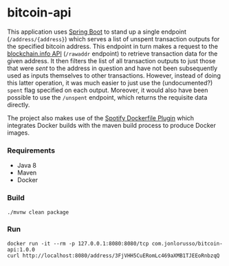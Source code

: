 # bitcoin-api

This application uses [Spring Boot](https://spring.io/projects/spring-boot) to stand up a single endpoint (`/address/{address}`) which serves a list of unspent transaction outputs for the specified bitcoin address.  This endpoint in turn makes a request to the [blockchain.info API](https://www.blockchain.com/api/blockchain_api) (`/rawaddr` endpoint) to retrieve transaction data for the given address.  It then filters the list of all transaction outputs to just those that were _sent_ to the address in question and have not been subsequently used as inputs themselves to other transactions.  However, instead of doing this latter operation, it was much easier to just use the (undocumented?) `spent` flag specified on each output.  Moreover, it would also have been possible to use the `/unspent` endpoint, which returns the requisite data directly.
  
The project also makes use of the [Spotify Dockerfile Plugin](https://github.com/spotify/dockerfile-maven) which integrates Docker builds with the maven build process to produce Docker images.  

### Requirements

* Java 8
* Maven
* Docker


### Build

```
./mvnw clean package
```


### Run


```
docker run -it --rm -p 127.0.0.1:8080:8080/tcp com.jonlorusso/bitcoin-api:1.0.0
curl http://localhost:8080/address/3FjVHH5CuERomLc469aXMB1TJEEoRnbzqQ
```

